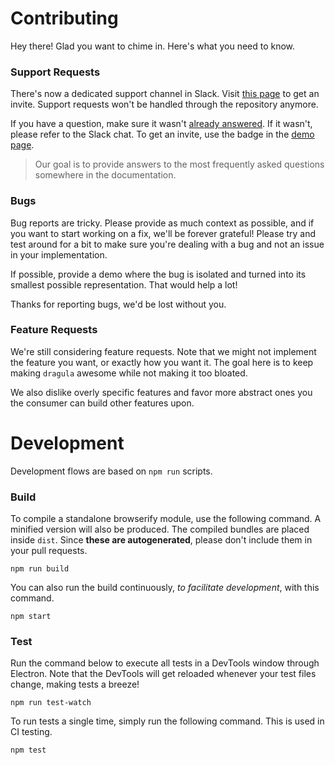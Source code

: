 # Contributing

Hey there! Glad you want to chime in. Here's what you need to know.

### Support Requests

There's now a dedicated support channel in Slack. Visit [this page][3] to get an invite. Support requests won't be handled through the repository anymore.

If you have a question, make sure it wasn't [already answered][1]. If it wasn't, please refer to the Slack chat. To get an invite, use the badge in the [demo page][2].

> Our goal is to provide answers to the most frequently asked questions somewhere in the documentation.

### Bugs

Bug reports are tricky. Please provide as much context as possible, and if you want to start working on a fix, we'll be forever grateful! Please try and test around for a bit to make sure you're dealing with a bug and not an issue in your implementation.

If possible, provide a demo where the bug is isolated and turned into its smallest possible representation. That would help a lot!

Thanks for reporting bugs, we'd be lost without you.

### Feature Requests

We're still considering feature requests. Note that we might not implement the feature you want, or exactly how you want it. The goal here is to keep making `dragula` awesome while not making it too bloated.

We also dislike overly specific features and favor more abstract ones you the consumer can build other features upon.

# Development

Development flows are based on `npm run` scripts.

### Build

To compile a standalone browserify module, use the following command. A minified version will also be produced. The compiled bundles are placed inside `dist`. Since **these are autogenerated**, please don't include them in your pull requests.

```shell
npm run build
```

You can also run the build continuously, _to facilitate development_, with this command.

```shell
npm start
```

### Test

Run the command below to execute all tests in a DevTools window through Electron. Note that the DevTools will get reloaded whenever your test files change, making tests a breeze!

```shell
npm run test-watch
```

To run tests a single time, simply run the following command. This is used in CI testing.

```shell
npm test
```

[1]: https://github.com/bevacqua/dragula/issues?q=label%3Asupport
[2]: http://bevacqua.github.io/dragula/
[3]: https://dragula-slackin.herokuapp.com/
